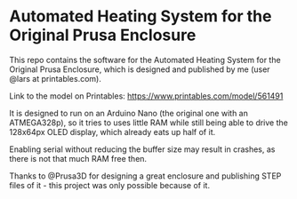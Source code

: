 # Automated Heating System for the Original Prusa Enclosure

This repo contains the software for the Automated Heating System for the Original Prusa Enclosure, which is designed and published by me (user @lars at printables.com).

Link to the model on Printables: https://www.printables.com/model/561491

It is designed to run on an Arduino Nano (the original one with an ATMEGA328p), so it tries to uses little RAM while still being able to drive the 128x64px OLED display, which already eats up half of it.

Enabling serial without reducing the buffer size may result in crashes, as there is not that much RAM free then.

Thanks to @Prusa3D for designing a great enclosure and publishing STEP files of it - this project was only possible because of it.

